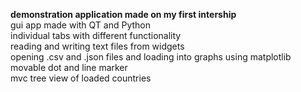**demonstration application made on my first intership**\
gui app made with QT and Python\
individual tabs with different functionality\
reading and writing text files from widgets\
opening .csv and .json files and loading into graphs using matplotlib\
movable dot and line marker\
mvc tree view of loaded countries
